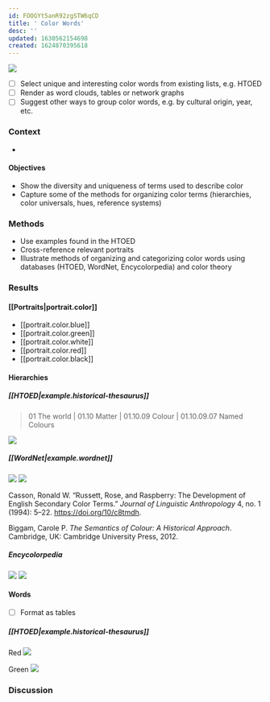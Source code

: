 ```yaml
---
id: FOOGYt5anR92zgSTW6qCD
title: ' Color Words'
desc: ''
updated: 1630562154698
created: 1624870395618
---
```


![](/assets/images/2021-08-11-16-00-04.png)

- [ ] Select unique and interesting color words from existing lists, e.g. HTOED
- [ ] Render as word clouds, tables or network graphs
- [ ] Suggest other ways to group color words, e.g. by cultural origin, year, etc.

### Context

- 

#### Objectives

- Show the diversity and uniqueness of terms used to describe color
- Capture some of the methods for organizing color terms (hierarchies, color universals, hues, reference systems)

### Methods

- Use examples found in the HTOED
- Cross-reference relevant portraits
- Illustrate methods of organizing and categorizing color words using databases (HTOED, WordNet, Encycolorpedia) and color theory

### Results

#### [[Portraits|portrait.color]]

- [[portrait.color.blue]]
- [[portrait.color.green]]
- [[portrait.color.white]]
- [[portrait.color.red]]
- [[portrait.color.black]]

#### Hierarchies

##### [[HTOED|example.historical-thesaurus]]

> 01 The world | 01.10 Matter | 01.10.09 Colour | 01.10.09.07 Named Colours

![](/assets/images/2021-09-02-15-13-36.png)

##### [[WordNet|example.wordnet]]

![](/assets/images/2021-09-02-14-46-54.png)
![](/assets/images/2021-09-02-14-59-38.png)

Casson, Ronald W. “Russett, Rose, and Raspberry: The Development of English Secondary Color Terms.” _Journal of Linguistic Anthropology_ 4, no. 1 (1994): 5–22. https://doi.org/10/c8tmdh.

Biggam, Carole P. _The Semantics of Colour: A Historical Approach_. Cambridge, UK: Cambridge University Press, 2012.

##### Encycolorpedia

![](/assets/images/2021-09-02-15-55-57.png)
![](/assets/images/2021-09-02-15-56-17.png)

#### Words

- [ ] Format as tables

##### [[HTOED|example.historical-thesaurus]]

Red
![](/assets/images/2021-09-02-15-14-56.png)

Green
![](/assets/images/2021-09-02-15-17-22.png)

### Discussion

